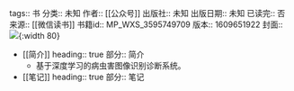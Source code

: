 tags:: 书
分类:: 未知
作者:: [[公众号]]
出版社:: 未知
出版日期:: 未知
已读完:: 否
来源:: [[微信读书]]
书籍id:: MP_WXS_3595749709
版本:: 1609651922
封面:: ![](http://wx.qlogo.cn/mmhead/Q3auHgzwzM4LPKxQWtX3iaMRwW46JeohMXVaTlKcvbicqnoDRib6Yc77w/0){:width 80}

- [[简介]]
  heading:: true
  部分:: 简介
	- 基于深度学习的病虫害图像识别诊断系统。
- [[笔记]]
  heading:: true
  部分:: 笔记